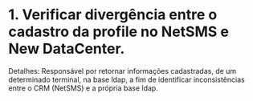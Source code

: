 #  1.	Verificar divergência entre o cadastro da profile no NetSMS e New DataCenter.

Detalhes:
	Responsável por retornar informações cadastradas, de um determinado terminal, na base ldap, a fim de identificar inconsistências entre o CRM (NetSMS) e a própria base ldap.
